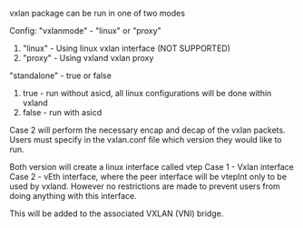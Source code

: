 vxlan package can be run in one of two modes

Config:
"vxlanmode" - "linux" or "proxy"
1) "linux" - Using linux vxlan interface (NOT SUPPORTED)
2) "proxy" - Using vxland vxlan proxy

"standalone" - true or false
1) true - run without asicd, all linux configurations will be done within vxland
2) false - run with asicd

Case 2 will perform the necessary encap and decap of the vxlan packets.
Users must specify in the vxlan.conf file which version they would like to run.

Both version will create a linux interface called vtep<vtepid>
Case 1 - Vxlan interface
Case 2 - vEth interface, where the peer interface will be vtep<vtepid>Int only to be used
         by vxland.  However no restrictions are made to prevent users from doing anything
		with this interface. 
		
This will be added to the associated VXLAN (VNI) bridge.